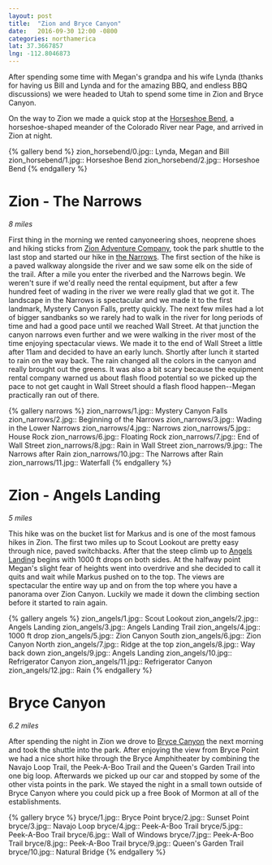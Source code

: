 ```yaml
---
layout: post
title:  "Zion and Bryce Canyon"
date:   2016-09-30 12:00 -0800
categories: northamerica
lat: 37.3667857
lng: -112.8046873
---
```


After spending some time with Megan's grandpa and his wife Lynda (thanks for having us Bill and Lynda and for the amazing BBQ, and endless BBQ discussions) we were headed to Utah to spend some
time in Zion and Bryce Canyon.

<!--more-->

On the way to Zion we made a quick stop at the [Horseshoe Bend](http://horseshoebend.com/), a horseshoe-shaped meander of the Colorado River near Page, and arrived in Zion at night.

{% gallery bend %}
zion_horsebend/0.jpg:: Lynda, Megan and Bill
zion_horsebend/1.jpg:: Horseshoe Bend
zion_horsebend/2.jpg:: Horseshoe Bend
{% endgallery %}

# Zion - The Narrows
*8 miles*

First thing in the morning we rented canyoneering shoes, neoprene shoes and hiking sticks from  [Zion Adventure Company](http://www.zionadventures.com/zion-narrows/introduction/), 
took the park shuttle to the last stop and started our hike in [the Narrows](https://www.nps.gov/zion/planyourvisit/thenarrows.htm). The first section of the hike is a paved walkway alongside the
river and we saw some elk on the side of the trail. After a mile you enter the  riverbed and the Narrows begin. We weren't sure if we'd really need the rental equipment, but after a few hundred
feet of wading in the river we were really glad that we got it. The landscape in the Narrows is spectacular and we made it to the first landmark, Mystery Canyon Falls, pretty quickly. The next
few miles had a lot of bigger sandbanks so we rarely had to walk in the river for long periods of time and had a good pace until we reached Wall Street. At that junction the canyon narrows even
further and we were walking in the river most of the time enjoying spectacular views. We made it to the end of Wall Street a little after 11am and decided to have an early lunch. Shortly after
lunch it started to rain on the way back. The rain changed all the colors in the canyon and really brought out the greens. It was also a bit scary because the equipment rental company warned us
about flash flood potential so we picked up the pace to not get caught in Wall Street should a flash flood happen--Megan practically ran out of there.

{% gallery narrows %}
zion_narrows/1.jpg:: Mystery Canyon Falls
zion_narrows/2.jpg:: Beginning of the Narrows
zion_narrows/3.jpg:: Wading in the Lower Narrows
zion_narrows/4.jpg:: Narrows
zion_narrows/5.jpg:: House Rock
zion_narrows/6.jpg:: Floating Rock
zion_narrows/7.jpg:: End of Wall Street
zion_narrows/8.jpg:: Rain in Wall Street
zion_narrows/9.jpg:: The Narrows after Rain
zion_narrows/10.jpg:: The Narrows after Rain
zion_narrows/11.jpg:: Waterfall
{% endgallery %}

# Zion - Angels Landing
*5 miles*

This hike was on the bucket list for Markus and is one of the most famous hikes in Zion. The first two miles up to Scout Lookout are pretty easy through nice, paved switchbacks. After that the
steep climb up to [Angels Landing](https://en.wikipedia.org/wiki/Angels_Landing) begins with 1000 ft drops on both sides. At the halfway point Megan's slight fear of heights went into overdrive
and she decided to call it quits and wait while Markus pushed on to the top. The views are spectacular the entire way up and on from the top where you have a panorama over Zion Canyon. Luckily we
made it down the climbing section before it started to rain again.

{% gallery angels %}
zion_angels/1.jpg:: Scout Lookout
zion_angels/2.jpg:: Angels Landing
zion_angels/3.jpg:: Angels Landing Trail
zion_angels/4.jpg:: 1000 ft drop
zion_angels/5.jpg:: Zion Canyon South
zion_angels/6.jpg:: Zion Canyon North
zion_angels/7.jpg:: Ridge at the top
zion_angels/8.jpg:: Way back down
zion_angels/9.jpg:: Angels Landing
zion_angels/10.jpg:: Refrigerator Canyon
zion_angels/11.jpg:: Refrigerator Canyon
zion_angels/12.jpg:: Rain
{% endgallery %}

# Bryce Canyon
*6.2 miles*

After spending the night in Zion we drove to [Bryce Canyon](https://www.nps.gov/brca/index.htm) the next morning and took the shuttle into the park. After enjoying the view from Bryce Point we had
a nice short hike through the Bryce Amphitheater by combining the Navajo Loop Trail, the Peek-A-Boo Trail and the Queen's Garden Trail into one big loop. Afterwards we picked up our car and stopped
by some of the other vista points in the park. We stayed the night in a small town outside of Bryce Canyon where you could pick up a free Book of Mormon at all of the establishments.

{% gallery bryce %}
bryce/1.jpg:: Bryce Point
bryce/2.jpg:: Sunset Point
bryce/3.jpg:: Navajo Loop
bryce/4.jpg:: Peek-A-Boo Trail
bryce/5.jpg:: Peek-A-Boo Trail
bryce/6.jpg:: Wall of Windows
bryce/7.jpg:: Peek-A-Boo Trail
bryce/8.jpg:: Peek-A-Boo Trail
bryce/9.jpg:: Queen's Garden Trail
bryce/10.jpg:: Natural Bridge
{% endgallery %}